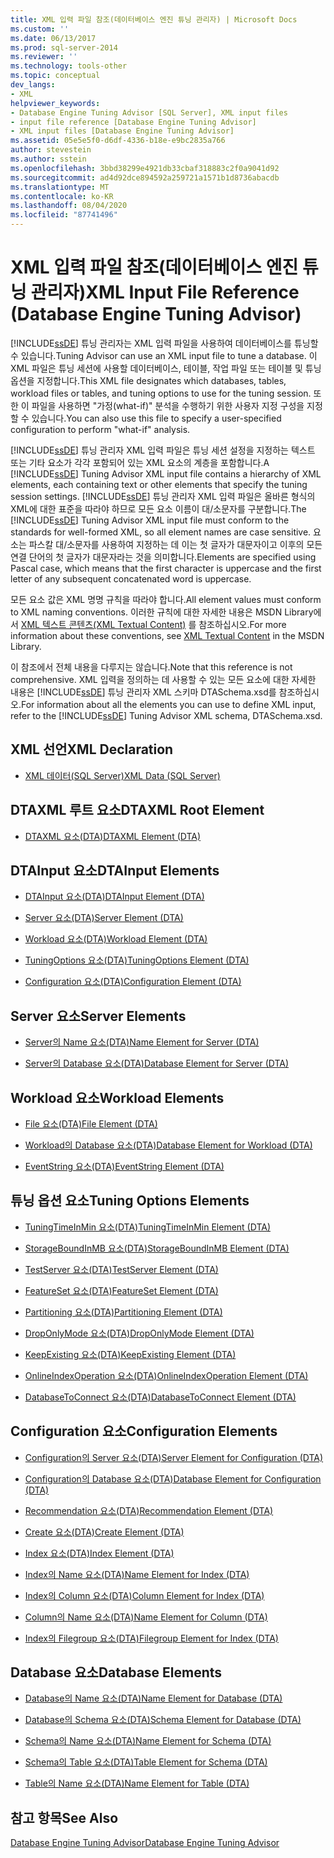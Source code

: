 ```yaml
---
title: XML 입력 파일 참조(데이터베이스 엔진 튜닝 관리자) | Microsoft Docs
ms.custom: ''
ms.date: 06/13/2017
ms.prod: sql-server-2014
ms.reviewer: ''
ms.technology: tools-other
ms.topic: conceptual
dev_langs:
- XML
helpviewer_keywords:
- Database Engine Tuning Advisor [SQL Server], XML input files
- input file reference [Database Engine Tuning Advisor]
- XML input files [Database Engine Tuning Advisor]
ms.assetid: 05e5e5f0-d6df-4336-b18e-e9bc2835a766
author: stevestein
ms.author: sstein
ms.openlocfilehash: 3bbd38299e4921db33cbaf318883c2f0a9041d92
ms.sourcegitcommit: ad4d92dce894592a259721a1571b1d8736abacdb
ms.translationtype: MT
ms.contentlocale: ko-KR
ms.lasthandoff: 08/04/2020
ms.locfileid: "87741496"
---
```

# <a name="xml-input-file-reference-database-engine-tuning-advisor"></a><span data-ttu-id="0f3e4-102">XML 입력 파일 참조(데이터베이스 엔진 튜닝 관리자)</span><span class="sxs-lookup"><span data-stu-id="0f3e4-102">XML Input File Reference (Database Engine Tuning Advisor)</span></span>
  [!INCLUDE[ssDE](../../includes/ssde-md.md)] <span data-ttu-id="0f3e4-103">튜닝 관리자는 XML 입력 파일을 사용하여 데이터베이스를 튜닝할 수 있습니다.</span><span class="sxs-lookup"><span data-stu-id="0f3e4-103">Tuning Advisor can use an XML input file to tune a database.</span></span> <span data-ttu-id="0f3e4-104">이 XML 파일은 튜닝 세션에 사용할 데이터베이스, 테이블, 작업 파일 또는 테이블 및 튜닝 옵션을 지정합니다.</span><span class="sxs-lookup"><span data-stu-id="0f3e4-104">This XML file designates which databases, tables, workload files or tables, and tuning options to use for the tuning session.</span></span> <span data-ttu-id="0f3e4-105">또한 이 파일을 사용하면 "가정(what-if)" 분석을 수행하기 위한 사용자 지정 구성을 지정할 수 있습니다.</span><span class="sxs-lookup"><span data-stu-id="0f3e4-105">You can also use this file to specify a user-specified configuration to perform "what-if" analysis.</span></span>  
  
 <span data-ttu-id="0f3e4-106">[!INCLUDE[ssDE](../../includes/ssde-md.md)] 튜닝 관리자 XML 입력 파일은 튜닝 세션 설정을 지정하는 텍스트 또는 기타 요소가 각각 포함되어 있는 XML 요소의 계층을 포함합니다.</span><span class="sxs-lookup"><span data-stu-id="0f3e4-106">A [!INCLUDE[ssDE](../../includes/ssde-md.md)] Tuning Advisor XML input file contains a hierarchy of XML elements, each containing text or other elements that specify the tuning session settings.</span></span> <span data-ttu-id="0f3e4-107">[!INCLUDE[ssDE](../../includes/ssde-md.md)] 튜닝 관리자 XML 입력 파일은 올바른 형식의 XML에 대한 표준을 따라야 하므로 모든 요소 이름이 대/소문자를 구분합니다.</span><span class="sxs-lookup"><span data-stu-id="0f3e4-107">The [!INCLUDE[ssDE](../../includes/ssde-md.md)] Tuning Advisor XML input file must conform to the standards for well-formed XML, so all element names are case sensitive.</span></span> <span data-ttu-id="0f3e4-108">요소는 파스칼 대/소문자를 사용하여 지정하는 데 이는 첫 글자가 대문자이고 이후의 모든 연결 단어의 첫 글자가 대문자라는 것을 의미합니다.</span><span class="sxs-lookup"><span data-stu-id="0f3e4-108">Elements are specified using Pascal case, which means that the first character is uppercase and the first letter of any subsequent concatenated word is uppercase.</span></span>  
  
 <span data-ttu-id="0f3e4-109">모든 요소 값은 XML 명명 규칙을 따라야 합니다.</span><span class="sxs-lookup"><span data-stu-id="0f3e4-109">All element values must conform to XML naming conventions.</span></span> <span data-ttu-id="0f3e4-110">이러한 규칙에 대한 자세한 내용은 MSDN Library에서 [XML 텍스트 콘텐츠(XML Textual Content)](https://go.microsoft.com/fwlink/?LinkId=7614) 를 참조하십시오.</span><span class="sxs-lookup"><span data-stu-id="0f3e4-110">For more information about these conventions, see [XML Textual Content](https://go.microsoft.com/fwlink/?LinkId=7614) in the MSDN Library.</span></span>  
  
 <span data-ttu-id="0f3e4-111">이 참조에서 전체 내용을 다루지는 않습니다.</span><span class="sxs-lookup"><span data-stu-id="0f3e4-111">Note that this reference is not comprehensive.</span></span> <span data-ttu-id="0f3e4-112">XML 입력을 정의하는 데 사용할 수 있는 모든 요소에 대한 자세한 내용은 [!INCLUDE[ssDE](../../includes/ssde-md.md)] 튜닝 관리자 XML 스키마 DTASchema.xsd를 참조하십시오.</span><span class="sxs-lookup"><span data-stu-id="0f3e4-112">For information about all the elements you can use to define XML input, refer to the [!INCLUDE[ssDE](../../includes/ssde-md.md)] Tuning Advisor XML schema, DTASchema.xsd.</span></span>  
  
## <a name="xml-declaration"></a><span data-ttu-id="0f3e4-113">XML 선언</span><span class="sxs-lookup"><span data-stu-id="0f3e4-113">XML Declaration</span></span>  
  
-   [<span data-ttu-id="0f3e4-114">XML 데이터&#40;SQL Server&#41;</span><span class="sxs-lookup"><span data-stu-id="0f3e4-114">XML Data &#40;SQL Server&#41;</span></span>](../../relational-databases/xml/xml-data-sql-server.md)  
  
## <a name="dtaxml-root-element"></a><span data-ttu-id="0f3e4-115">DTAXML 루트 요소</span><span class="sxs-lookup"><span data-stu-id="0f3e4-115">DTAXML Root Element</span></span>  
  
-   [<span data-ttu-id="0f3e4-116">DTAXML 요소&#40;DTA&#41;</span><span class="sxs-lookup"><span data-stu-id="0f3e4-116">DTAXML Element &#40;DTA&#41;</span></span>](dtaxml-element-dta.md)  
  
## <a name="dtainput-elements"></a><span data-ttu-id="0f3e4-117">DTAInput 요소</span><span class="sxs-lookup"><span data-stu-id="0f3e4-117">DTAInput Elements</span></span>  
  
-   [<span data-ttu-id="0f3e4-118">DTAInput 요소&#40;DTA&#41;</span><span class="sxs-lookup"><span data-stu-id="0f3e4-118">DTAInput Element &#40;DTA&#41;</span></span>](dtainput-element-dta.md)  
  
-   [<span data-ttu-id="0f3e4-119">Server 요소&#40;DTA&#41;</span><span class="sxs-lookup"><span data-stu-id="0f3e4-119">Server Element &#40;DTA&#41;</span></span>](server-element-dta.md)  
  
-   [<span data-ttu-id="0f3e4-120">Workload 요소&#40;DTA&#41;</span><span class="sxs-lookup"><span data-stu-id="0f3e4-120">Workload Element &#40;DTA&#41;</span></span>](workload-element-dta.md)  
  
-   [<span data-ttu-id="0f3e4-121">TuningOptions 요소&#40;DTA&#41;</span><span class="sxs-lookup"><span data-stu-id="0f3e4-121">TuningOptions Element &#40;DTA&#41;</span></span>](tuningoptions-element-dta.md)  
  
-   [<span data-ttu-id="0f3e4-122">Configuration 요소&#40;DTA&#41;</span><span class="sxs-lookup"><span data-stu-id="0f3e4-122">Configuration Element &#40;DTA&#41;</span></span>](configuration-element-dta.md)  
  
## <a name="server-elements"></a><span data-ttu-id="0f3e4-123">Server 요소</span><span class="sxs-lookup"><span data-stu-id="0f3e4-123">Server Elements</span></span>  
  
-   [<span data-ttu-id="0f3e4-124">Server의 Name 요소&#40;DTA&#41;</span><span class="sxs-lookup"><span data-stu-id="0f3e4-124">Name Element for Server &#40;DTA&#41;</span></span>](name-element-for-server-dta.md)  
  
-   [<span data-ttu-id="0f3e4-125">Server의 Database 요소&#40;DTA&#41;</span><span class="sxs-lookup"><span data-stu-id="0f3e4-125">Database Element for Server &#40;DTA&#41;</span></span>](database-element-for-server-dta.md)  
  
## <a name="workload-elements"></a><span data-ttu-id="0f3e4-126">Workload 요소</span><span class="sxs-lookup"><span data-stu-id="0f3e4-126">Workload Elements</span></span>  
  
-   [<span data-ttu-id="0f3e4-127">File 요소&#40;DTA&#41;</span><span class="sxs-lookup"><span data-stu-id="0f3e4-127">File Element &#40;DTA&#41;</span></span>](file-element-dta.md)  
  
-   [<span data-ttu-id="0f3e4-128">Workload의 Database 요소&#40;DTA&#41;</span><span class="sxs-lookup"><span data-stu-id="0f3e4-128">Database Element for Workload &#40;DTA&#41;</span></span>](database-element-for-workload-dta.md)  
  
-   [<span data-ttu-id="0f3e4-129">EventString 요소&#40;DTA&#41;</span><span class="sxs-lookup"><span data-stu-id="0f3e4-129">EventString Element &#40;DTA&#41;</span></span>](eventstring-element-dta.md)  
  
## <a name="tuning-options-elements"></a><span data-ttu-id="0f3e4-130">튜닝 옵션 요소</span><span class="sxs-lookup"><span data-stu-id="0f3e4-130">Tuning Options Elements</span></span>  
  
-   [<span data-ttu-id="0f3e4-131">TuningTimeInMin 요소&#40;DTA&#41;</span><span class="sxs-lookup"><span data-stu-id="0f3e4-131">TuningTimeInMin Element &#40;DTA&#41;</span></span>](tuningtimeinmin-element-dta.md)  
  
-   [<span data-ttu-id="0f3e4-132">StorageBoundInMB 요소&#40;DTA&#41;</span><span class="sxs-lookup"><span data-stu-id="0f3e4-132">StorageBoundInMB Element &#40;DTA&#41;</span></span>](storageboundinmb-element-dta.md)  
  
-   [<span data-ttu-id="0f3e4-133">TestServer 요소&#40;DTA&#41;</span><span class="sxs-lookup"><span data-stu-id="0f3e4-133">TestServer Element &#40;DTA&#41;</span></span>](testserver-element-dta.md)  
  
-   [<span data-ttu-id="0f3e4-134">FeatureSet 요소&#40;DTA&#41;</span><span class="sxs-lookup"><span data-stu-id="0f3e4-134">FeatureSet Element &#40;DTA&#41;</span></span>](featureset-element-dta.md)  
  
-   [<span data-ttu-id="0f3e4-135">Partitioning 요소&#40;DTA&#41;</span><span class="sxs-lookup"><span data-stu-id="0f3e4-135">Partitioning Element &#40;DTA&#41;</span></span>](partitioning-element-dta.md)  
  
-   [<span data-ttu-id="0f3e4-136">DropOnlyMode 요소&#40;DTA&#41;</span><span class="sxs-lookup"><span data-stu-id="0f3e4-136">DropOnlyMode Element &#40;DTA&#41;</span></span>](droponlymode-element-dta.md)  
  
-   [<span data-ttu-id="0f3e4-137">KeepExisting 요소&#40;DTA&#41;</span><span class="sxs-lookup"><span data-stu-id="0f3e4-137">KeepExisting Element &#40;DTA&#41;</span></span>](keepexisting-element-dta.md)  
  
-   [<span data-ttu-id="0f3e4-138">OnlineIndexOperation 요소&#40;DTA&#41;</span><span class="sxs-lookup"><span data-stu-id="0f3e4-138">OnlineIndexOperation Element &#40;DTA&#41;</span></span>](onlineindexoperation-element-dta.md)  
  
-   [<span data-ttu-id="0f3e4-139">DatabaseToConnect 요소&#40;DTA&#41;</span><span class="sxs-lookup"><span data-stu-id="0f3e4-139">DatabaseToConnect Element &#40;DTA&#41;</span></span>](databasetoconnect-element-dta.md)  
  
## <a name="configuration-elements"></a><span data-ttu-id="0f3e4-140">Configuration 요소</span><span class="sxs-lookup"><span data-stu-id="0f3e4-140">Configuration Elements</span></span>  
  
-   [<span data-ttu-id="0f3e4-141">Configuration의 Server 요소&#40;DTA&#41;</span><span class="sxs-lookup"><span data-stu-id="0f3e4-141">Server Element for Configuration &#40;DTA&#41;</span></span>](server-element-for-configuration-dta.md)  
  
-   [<span data-ttu-id="0f3e4-142">Configuration의 Database 요소&#40;DTA&#41;</span><span class="sxs-lookup"><span data-stu-id="0f3e4-142">Database Element for Configuration &#40;DTA&#41;</span></span>](database-element-for-configuration-dta.md)  
  
-   [<span data-ttu-id="0f3e4-143">Recommendation 요소&#40;DTA&#41;</span><span class="sxs-lookup"><span data-stu-id="0f3e4-143">Recommendation Element &#40;DTA&#41;</span></span>](recommendation-element-dta.md)  
  
-   [<span data-ttu-id="0f3e4-144">Create 요소&#40;DTA&#41;</span><span class="sxs-lookup"><span data-stu-id="0f3e4-144">Create Element &#40;DTA&#41;</span></span>](create-element-dta.md)  
  
-   [<span data-ttu-id="0f3e4-145">Index 요소&#40;DTA&#41;</span><span class="sxs-lookup"><span data-stu-id="0f3e4-145">Index Element &#40;DTA&#41;</span></span>](index-element-dta.md)  
  
-   [<span data-ttu-id="0f3e4-146">Index의 Name 요소&#40;DTA&#41;</span><span class="sxs-lookup"><span data-stu-id="0f3e4-146">Name Element for Index &#40;DTA&#41;</span></span>](name-element-for-index-dta.md)  
  
-   [<span data-ttu-id="0f3e4-147">Index의 Column 요소&#40;DTA&#41;</span><span class="sxs-lookup"><span data-stu-id="0f3e4-147">Column Element for Index &#40;DTA&#41;</span></span>](column-element-for-index-dta.md)  
  
-   [<span data-ttu-id="0f3e4-148">Column의 Name 요소&#40;DTA&#41;</span><span class="sxs-lookup"><span data-stu-id="0f3e4-148">Name Element for Column &#40;DTA&#41;</span></span>](name-element-for-column-dta.md)  
  
-   [<span data-ttu-id="0f3e4-149">Index의 Filegroup 요소&#40;DTA&#41;</span><span class="sxs-lookup"><span data-stu-id="0f3e4-149">Filegroup Element for Index &#40;DTA&#41;</span></span>](filegroup-element-for-index-dta.md)  
  
## <a name="database-elements"></a><span data-ttu-id="0f3e4-150">Database 요소</span><span class="sxs-lookup"><span data-stu-id="0f3e4-150">Database Elements</span></span>  
  
-   [<span data-ttu-id="0f3e4-151">Database의 Name 요소&#40;DTA&#41;</span><span class="sxs-lookup"><span data-stu-id="0f3e4-151">Name Element for Database &#40;DTA&#41;</span></span>](name-element-for-database-dta.md)  
  
-   [<span data-ttu-id="0f3e4-152">Database의 Schema 요소&#40;DTA&#41;</span><span class="sxs-lookup"><span data-stu-id="0f3e4-152">Schema Element for Database &#40;DTA&#41;</span></span>](schema-element-for-database-dta.md)  
  
-   [<span data-ttu-id="0f3e4-153">Schema의 Name 요소&#40;DTA&#41;</span><span class="sxs-lookup"><span data-stu-id="0f3e4-153">Name Element for Schema &#40;DTA&#41;</span></span>](name-element-for-schema-dta.md)  
  
-   [<span data-ttu-id="0f3e4-154">Schema의 Table 요소&#40;DTA&#41;</span><span class="sxs-lookup"><span data-stu-id="0f3e4-154">Table Element for Schema &#40;DTA&#41;</span></span>](table-element-for-schema-dta.md)  
  
-   [<span data-ttu-id="0f3e4-155">Table의 Name 요소&#40;DTA&#41;</span><span class="sxs-lookup"><span data-stu-id="0f3e4-155">Name Element for Table &#40;DTA&#41;</span></span>](name-element-for-table-dta.md)  
  
## <a name="see-also"></a><span data-ttu-id="0f3e4-156">참고 항목</span><span class="sxs-lookup"><span data-stu-id="0f3e4-156">See Also</span></span>  
 [<span data-ttu-id="0f3e4-157">Database Engine Tuning Advisor</span><span class="sxs-lookup"><span data-stu-id="0f3e4-157">Database Engine Tuning Advisor</span></span>](../../relational-databases/performance/database-engine-tuning-advisor.md)  
  
  
